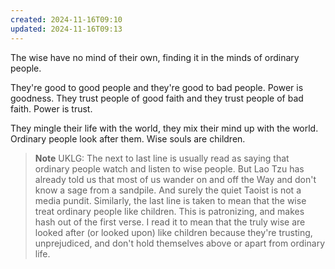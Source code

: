 ```yaml
---
created: 2024-11-16T09:10
updated: 2024-11-16T09:13
---
```



The wise have no mind of their own,
finding it in the minds
of ordinary people.

They're good to good people
and they're good to bad people.
Power is goodness.
They trust people of good faith
and they trust people of bad faith.
Power is trust.

They mingle their life with the world,
they mix their mind up with the world.
Ordinary people look after them.
Wise souls are children.


> **Note** UKLG: The next to last line is usually read as saying that ordinary people watch and listen to wise people. But Lao Tzu has already told us that most of us wander on and off the Way and don't know a sage from a sandpile. And surely the quiet Taoist is not a media pundit.
Similarly, the last line is taken to mean that the wise treat ordinary people like children. This is patronizing, and makes hash out of the first verse. I read it to mean that the truly wise are looked after (or looked upon) like children because they're trusting, unprejudiced, and don't hold themselves above or apart from ordinary life.


